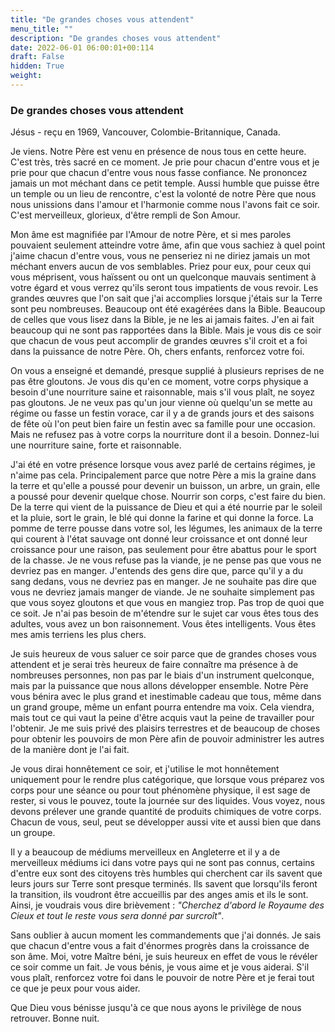 ```yaml
---
title: "De grandes choses vous attendent"
menu_title: ""
description: "De grandes choses vous attendent"
date: 2022-06-01 06:00:01+00:114
draft: False
hidden: True
weight:
---
```

### De grandes choses vous attendent

Jésus - reçu en 1969, Vancouver, Colombie-Britannique, Canada.

Je viens. Notre Père est venu en présence de nous tous en cette heure. C'est très, très sacré en ce moment. Je prie pour chacun d'entre vous et je prie pour que chacun d'entre vous nous fasse confiance. Ne prononcez jamais un mot méchant dans ce petit temple. Aussi humble que puisse être un temple ou un lieu de rencontre, c'est la volonté de notre Père que nous nous unissions dans l'amour et l'harmonie comme nous l'avons fait ce soir. C'est merveilleux, glorieux, d'être rempli de Son Amour.

Mon âme est magnifiée par l'Amour de notre Père, et si mes paroles pouvaient seulement atteindre votre âme, afin que vous sachiez à quel point j'aime chacun d'entre vous, vous ne penseriez ni ne diriez jamais un mot méchant envers aucun de vos semblables. Priez pour eux, pour ceux qui vous méprisent, vous haïssent ou ont un quelconque mauvais sentiment à votre égard et vous verrez qu'ils seront tous impatients de vous revoir. Les grandes œuvres que l'on sait que j'ai accomplies lorsque j'étais sur la Terre sont peu nombreuses. Beaucoup ont été exagérées dans la Bible. Beaucoup de celles que vous lisez dans la Bible, je ne les ai jamais faites. J'en ai fait beaucoup qui ne sont pas rapportées dans la Bible. Mais je vous dis ce soir que chacun de vous peut accomplir de grandes œuvres s'il croit et a foi dans la puissance de notre Père. Oh, chers enfants, renforcez votre foi.

On vous a enseigné et demandé, presque supplié à plusieurs reprises de ne pas être gloutons. Je vous dis qu'en ce moment, votre corps physique a besoin d'une nourriture saine et raisonnable, mais s'il vous plaît, ne soyez pas gloutons. Je ne veux pas qu'un jour vienne où quelqu'un se mette au régime ou fasse un festin vorace, car il y a de grands jours et des saisons de fête où l'on peut bien faire un festin avec sa famille pour une occasion. Mais ne refusez pas à votre corps la nourriture dont il a besoin. Donnez-lui une nourriture saine, forte et raisonnable.

J'ai été en votre présence lorsque vous avez parlé de certains régimes, je n'aime pas cela. Principalement parce que notre Père a mis la graine dans la terre et qu'elle a poussé pour devenir un buisson, un arbre, un grain, elle a poussé pour devenir quelque chose. Nourrir son corps, c'est faire du bien. De la terre qui vient de la puissance de Dieu et qui a été nourrie par le soleil et la pluie, sort le grain, le blé qui donne la farine et qui donne la force. La pomme de terre pousse dans votre sol, les légumes, les animaux de la terre qui courent à l'état sauvage ont donné leur croissance et ont donné leur croissance pour une raison, pas seulement pour être abattus pour le sport de la chasse. Je ne vous refuse pas la viande, je ne pense pas que vous ne devriez pas en manger. J'entends des gens dire que, parce qu'il y a du sang dedans, vous ne devriez pas en manger. Je ne souhaite pas dire que vous ne devriez jamais manger de viande. Je ne souhaite simplement pas que vous soyez gloutons et que vous en mangiez trop. Pas trop de quoi que ce soit. Je n'ai pas besoin de m'étendre sur le sujet car vous êtes tous des adultes, vous avez un bon raisonnement. Vous êtes intelligents. Vous êtes mes amis terriens les plus chers.

Je suis heureux de vous saluer ce soir parce que de grandes choses vous attendent et je serai très heureux de faire connaître ma présence à de nombreuses personnes, non pas par le biais d'un instrument quelconque, mais par la puissance que nous allons développer ensemble. Notre Père vous bénira avec le plus grand et inestimable cadeau que tous, même dans un grand groupe, même un enfant pourra entendre ma voix. Cela viendra, mais tout ce qui vaut la peine d'être acquis vaut la peine de travailler pour l'obtenir. Je me suis privé des plaisirs terrestres et de beaucoup de choses pour obtenir les pouvoirs de mon Père afin de pouvoir administrer les autres de la manière dont je l'ai fait.

Je vous dirai honnêtement ce soir, et j'utilise le mot honnêtement uniquement pour le rendre plus catégorique, que lorsque vous préparez vos corps pour une séance ou pour tout phénomène physique, il est sage de rester, si vous le pouvez, toute la journée sur des liquides. Vous voyez, nous devons prélever une grande quantité de produits chimiques de votre corps. Chacun de vous, seul, peut se développer aussi vite et aussi bien que dans un groupe.

Il y a beaucoup de médiums merveilleux en Angleterre et il y a de merveilleux médiums ici dans votre pays qui ne sont pas connus, certains d'entre eux sont des citoyens très humbles qui cherchent car ils savent que leurs jours sur Terre sont presque terminés. Ils savent que lorsqu'ils feront la transition, ils voudront être accueillis par des anges amis et ils le sont. Ainsi, je voudrais vous dire brièvement : *"Cherchez d'abord le Royaume des Cieux et tout le reste vous sera donné par surcroît"*.

Sans oublier à aucun moment les commandements que j'ai donnés. Je sais que chacun d'entre vous a fait d'énormes progrès dans la croissance de son âme. Moi, votre Maître béni, je suis heureux en effet de vous le révéler ce soir comme un fait. Je vous bénis, je vous aime et je vous aiderai. S'il vous plaît, renforcez votre foi dans le pouvoir de notre Père et je ferai tout ce que je peux pour vous aider.

Que Dieu vous bénisse jusqu'à ce que nous ayons le privilège de nous retrouver. Bonne nuit.
